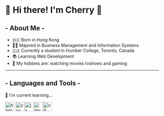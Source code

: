 # 👋 Hi there! I'm Cherry 🍒

## - About Me -
- 🇭🇰 Born in Hong Kong 
- 👩‍🎓 Majored in Business Management and Information Systems
- 🇨🇦 Currently a student in Humber College, Toronto, Canada
- 📚 Learning Web Development
- 🍿 My hobbies are: watching movies tvshows and gaming

---
 ## - Languages and Tools -
 🌱 I'm current learning...

<img src="https://cdn.jsdelivr.net/gh/devicons/devicon/icons/html5/html5-original.svg" width = "30" alt = "html"/> <img src="https://cdn.jsdelivr.net/gh/devicons/devicon/icons/css3/css3-original.svg" width = "30" alt = "css"/><img src="https://cdn.jsdelivr.net/gh/devicons/devicon/icons/javascript/javascript-original.svg" width = "30" alt = "js"/><img src="https://cdn.jsdelivr.net/gh/devicons/devicon/icons/mysql/mysql-original-wordmark.svg" width = "30" alt = "mysql"/><img src="https://cdn.jsdelivr.net/gh/devicons/devicon/icons/csharp/csharp-original.svg" width = "30" alt = "c#"/>